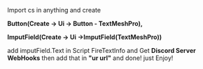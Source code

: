 Import cs in anything
and create

**Button(Create -> Ui -> Button - TextMeshPro),**

**ImputField(Create -> Ui ->ImputField(TextMeshPro))**

add imputField.Text in Script FireTextInfo
and Get **Discord Server WebHooks**
then add that in __"ur url"__
and done! just Enjoy!
